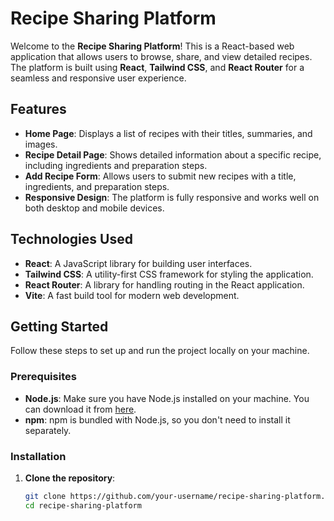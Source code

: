 # Recipe Sharing Platform

Welcome to the **Recipe Sharing Platform**! This is a React-based web application that allows users to browse, share, and view detailed recipes. The platform is built using **React**, **Tailwind CSS**, and **React Router** for a seamless and responsive user experience.

## Features

- **Home Page**: Displays a list of recipes with their titles, summaries, and images.
- **Recipe Detail Page**: Shows detailed information about a specific recipe, including ingredients and preparation steps.
- **Add Recipe Form**: Allows users to submit new recipes with a title, ingredients, and preparation steps.
- **Responsive Design**: The platform is fully responsive and works well on both desktop and mobile devices.

## Technologies Used

- **React**: A JavaScript library for building user interfaces.
- **Tailwind CSS**: A utility-first CSS framework for styling the application.
- **React Router**: A library for handling routing in the React application.
- **Vite**: A fast build tool for modern web development.

## Getting Started

Follow these steps to set up and run the project locally on your machine.

### Prerequisites

- **Node.js**: Make sure you have Node.js installed on your machine. You can download it from [here](https://nodejs.org/).
- **npm**: npm is bundled with Node.js, so you don't need to install it separately.

### Installation

1. **Clone the repository**:

   ```bash
   git clone https://github.com/your-username/recipe-sharing-platform.git
   cd recipe-sharing-platform
